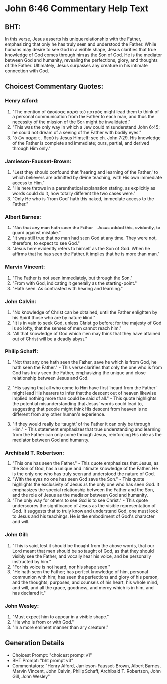 # John 6:46 Commentary Help Text

## BHT:
In this verse, Jesus asserts his unique relationship with the Father, emphasizing that only he has truly seen and understood the Father. While humans may desire to see God in a visible shape, Jesus clarifies that true knowledge of God comes through him as the Son of God. He is the mediator between God and humanity, revealing the perfections, glory, and thoughts of the Father. Ultimately, Jesus surpasses any creature in his intimate connection with God.

## Choicest Commentary Quotes:
### Henry Alford:
1. "The mention of ἀκούσας παρὰ τοῦ πατρός might lead them to think of a personal communication from the Father to each man, and thus the necessity of the mission of the Son might be invalidated."
2. "This was the only way in which a Jew could misunderstand John 6:45; he could not dream of a seeing of the Father with bodily eyes."
3. "ὁ ὢν παρὰ τ . θεοῦ is Jesus Himself: see ch. John 7:29. His knowledge of the Father is complete and immediate; ours, partial, and derived through Him only."

### Jamieson-Fausset-Brown:
1. "Lest they should confound that 'hearing and learning of the Father,' to which believers are admitted by divine teaching, with His own immediate access to Him."
2. "He here throws in a parenthetical explanation stating, as explicitly as words could do it, how totally different the two cases were."
3. "Only He who is 'from God' hath this naked, immediate access to the Father."

### Albert Barnes:
1. "Not that any man hath seen the Father - Jesus added this, evidently, to guard against mistake."
2. "It was still true that no man had seen God at any time. They were not, therefore, to expect to see God."
3. "Jesus here evidently refers to himself as the Son of God. When he affirms that he has seen the Father, it implies that he is more than man."

### Marvin Vincent:
1. "The Father is not seen immediately, but through the Son."
2. "From with God, indicating it generally as the starting-point."
3. "Hath seen. As contrasted with hearing and learning."

### John Calvin:
1. "No knowledge of Christ can be obtained, until the Father enlighten by his Spirit those who are by nature blind."
2. "It is in vain to seek God, unless Christ go before; for the majesty of God is so lofty, that the senses of men cannot reach him."
3. "All that knowledge of God which men may think that they have attained out of Christ will be a deadly abyss."

### Philip Schaff:
1. "Not that any one hath seen the Father, save he which is from God, he hath seen the Father." - This verse clarifies that only the one who is from God has truly seen the Father, emphasizing the unique and close relationship between Jesus and God.

2. "His saying that all who come to Him have first ‘heard from the Father’ might lead His hearers to infer that the descent out of heaven likewise implied nothing more than could be said of all." - This quote highlights the potential misunderstanding that Jesus' words could lead to, suggesting that people might think His descent from heaven is no different from any other human's experience.

3. "If they would really be ‘taught’ of the Father it can only be through Him." - This statement emphasizes that true understanding and learning from the Father can only come through Jesus, reinforcing His role as the mediator between God and humanity.

### Archibald T. Robertson:
1. "This one has seen the Father." - This quote emphasizes that Jesus, as the Son of God, has a unique and intimate knowledge of the Father. He is the only one who has truly seen and understood the nature of God.
2. "With the eyes no one has seen God save the Son." - This quote highlights the exclusivity of Jesus as the only one who has seen God. It emphasizes the special relationship between the Father and the Son, and the role of Jesus as the mediator between God and humanity.
3. "The only way for others to see God is to see Christ." - This quote underscores the significance of Jesus as the visible representation of God. It suggests that to truly know and understand God, one must look to Jesus and his teachings. He is the embodiment of God's character and will.

### John Gill:
1. "This is said, lest it should be thought from the above words, that our Lord meant that men should be so taught of God, as that they should visibly see the Father, and vocally hear his voice, and be personally instructed by him."
2. "For his voice is not heard, nor his shape seen."
3. "He hath seen the Father; has perfect knowledge of him, personal communion with him; has seen the perfections and glory of his person, and the thoughts, purposes, and counsels of his heart, his whole mind, and will, and all the grace, goodness, and mercy which is in him, and has declared it."

### John Wesley:
1. "Must expect him to appear in a visible shape."
2. "He who is from or with God."
3. "In a more eminent manner than any creature."


## Generation Details
- Choicest Prompt: "choicest prompt v1"
- BHT Prompt: "bht prompt v3"
- Commentators: "Henry Alford, Jamieson-Fausset-Brown, Albert Barnes, Marvin Vincent, John Calvin, Philip Schaff, Archibald T. Robertson, John Gill, John Wesley"
